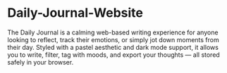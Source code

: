 # Daily-Journal-Website
The Daily Journal is a calming web-based writing experience for anyone looking to reflect, track their emotions, or simply jot down moments from their day. Styled with a pastel aesthetic and dark mode support, it allows you to write, filter, tag with moods, and export your thoughts — all stored safely in your browser.
